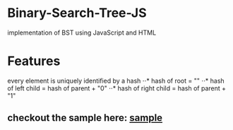 # Binary-Search-Tree-JS
implementation of BST using JavaScript and HTML

# Features
every element is uniquely identified by a hash
⋅⋅* hash of root = ""
⋅⋅* hash of left child = hash of parent + "0"
⋅⋅* hash of right child = hash of parent + "1"

## checkout the sample here: [sample](https://binary-search-tree-js.herokuapp.com/)
